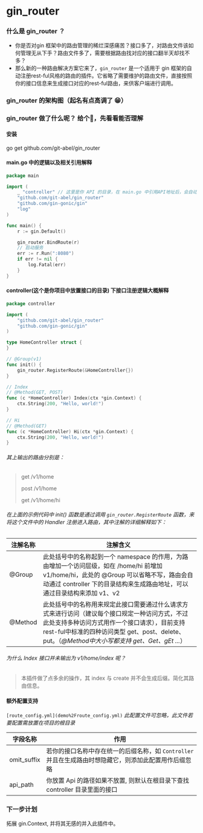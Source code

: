 # gin_router
### 什么是 gin_router ？
* 你是否对gin 框架中的路由管理的稀烂深感痛苦？接口多了，对路由文件该如何管理无从下手？路由文件多了，需要根据路由找对应的接口翻半天却找不多？
* 那么新的一种路由解决方案它来了，`gin_router` 是一个适用于 gin 框架的自动注册rest-ful风格的路由的插件。它省略了需要维护的路由文件，直接按照你的接口信息来生成接口对应的rest-ful路由，来供客户端进行调用。

### gin_router 的架构图（起名有点高调了 😁）


### gin_router 做了什么呢？ 给个🌰，先看看能否理解
#### 安装
go get github.com/git-abel/gin_router

#### main.go 中的逻辑以及相关引用解释
```go
package main

import (
	_ "controller" // 这里是你 API 的目录，在 main.go 中引用API地址后，会自动对这个目录下的接口进行注册
	"github.com/git-abel/gin_router"
	"github.com/gin-gonic/gin"
	"log"
)

func main() {
	r := gin.Default()

	gin_router.BindRoute(r)
	// 启动服务
	err := r.Run(":8080")
	if err != nil {
		log.Fatal(err)
	}
}
```

#### controller(这个是你项目中放置接口的目录) 下接口注册逻辑大概解释
```go
package controller

import (
	"github.com/git-abel/gin_router"
	"github.com/gin-gonic/gin"
)

type HomeController struct {
}

// @Group(v1)
func init() {
	gin_router.RegisterRoute(&HomeController{})
}

// Index
// @Method(GET, POST)
func (c *HomeController) Index(ctx *gin.Context) {
	ctx.String(200, "Hello, world!")
}

// Hi
// @Method(GET)
func (c *HomeController) Hi(ctx *gin.Context) {
	ctx.String(200, "Hello, world!")
}

```

###### 其上输出的路由分别是：
> get /v1/home
>
> post /v1/home
>
> get /v1/home/hi

###### 在上面的示例代码中 init() 函数是通过调用 `gin_router.RegisterRoute` 函数，来将这个文件中的 Handler 注册进入路由，其中注解的详细解释如下：

| 注解名称    | 注解含义                                                                                                                                              |
|---------|---------------------------------------------------------------------------------------------------------------------------------------------------|
| @Group  | 此处括号中的名称起到一个 namespace 的作用，为路由增加一个访问层级，如在 /home/hi 前增加 v1/home/hi，此处的 @Group 可以省略不写，路由会自动通过 controller 下的目录结构来生成路由地址，可以通过目录结构来添加 v1、v2            |
| @Method | 此处括号中的名称用来规定此接口需要通过什么请求方式来进行访问（建议每个接口规定一种访问方式，不过此处支持多种访问方式用作一个接口请求），目前支持rest-ful中标准的四种访问类型 get、post、delete、put。（*@Method中大小写都支持 get、Get、gEt ...*） |


###### 为什么 Index 接口并未输出为 v1/home/index 呢？
>
> 本插件做了点多余的操作，其 index 与 create 并不会生成后缀。简化其路由信息。


#### 额外配置支持
`[route_config.yml](demo%2Froute_config.yml)` *此配置文件可忽略，此文件若要配置需放置在项目的根目录*

| 字段名称        | 作用                                                         |
|-------------|------------------------------------------------------------|
| omit_suffix | 若你的接口名称中存在统一的后缀名称，如 `Controller` 并且在生成路由时想隐藏它，则添加此配置用作后缀忽略 |
| api_path    | 你放置 Api 的路径如果不放置, 则默认在根目录下查找 controller 目录里面的接口            |


### 下一步计划
拓展 gin.Context, 并将其无感的并入此插件中。

